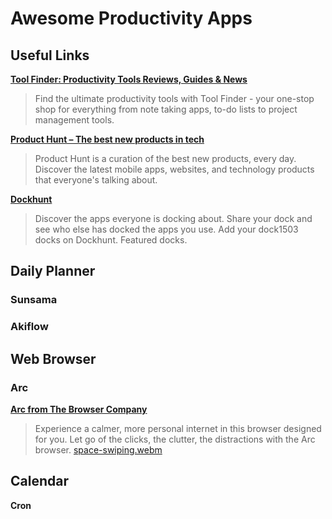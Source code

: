 # Awesome Productivity Apps

## Useful Links

**[Tool Finder: Productivity Tools Reviews, Guides & News](https://toolfinder.co/)**
> Find the ultimate productivity tools with Tool Finder - your one-stop shop for everything from note taking apps, to-do lists to project management tools.

**[Product Hunt – The best new products in tech](https://www.producthunt.com/)**
> Product Hunt is a curation of the best new products, every day. Discover the latest mobile apps, websites, and technology products that everyone&#x27;s talking about.

**[Dockhunt](https://www.dockhunt.com/)**
> Discover the apps everyone is docking about. Share your dock and see who else has docked the apps you use. Add your dock1503 docks on Dockhunt. Featured docks.

## Daily Planner

### Sunsama

### Akiflow

## Web Browser

### Arc
**[Arc from The Browser Company](https://arc.net/)**
> Experience a calmer, more personal internet in this browser designed for you. Let go of the clicks, the clutter, the distractions with the Arc browser.
[space-swiping.webm](https://github.com/wonjunn/awesome-productivity-apps/assets/60861873/8466767d-5640-468c-9b80-ac753d1ae20b)

## Calendar

**Cron**


